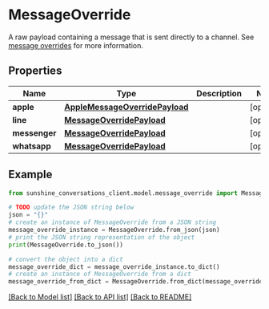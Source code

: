 # MessageOverride

A raw payload containing a message that is sent directly to a channel. See [message overrides](https://developer.zendesk.com/documentation/conversations/messaging-platform/programmable-conversations/message-overrides/) for more information.

## Properties

Name | Type | Description | Notes
------------ | ------------- | ------------- | -------------
**apple** | [**AppleMessageOverridePayload**](AppleMessageOverridePayload.md) |  | [optional] 
**line** | [**MessageOverridePayload**](MessageOverridePayload.md) |  | [optional] 
**messenger** | [**MessageOverridePayload**](MessageOverridePayload.md) |  | [optional] 
**whatsapp** | [**MessageOverridePayload**](MessageOverridePayload.md) |  | [optional] 

## Example

```python
from sunshine_conversations_client.model.message_override import MessageOverride

# TODO update the JSON string below
json = "{}"
# create an instance of MessageOverride from a JSON string
message_override_instance = MessageOverride.from_json(json)
# print the JSON string representation of the object
print(MessageOverride.to_json())

# convert the object into a dict
message_override_dict = message_override_instance.to_dict()
# create an instance of MessageOverride from a dict
message_override_from_dict = MessageOverride.from_dict(message_override_dict)
```
[[Back to Model list]](../README.md#documentation-for-models) [[Back to API list]](../README.md#documentation-for-api-endpoints) [[Back to README]](../README.md)


